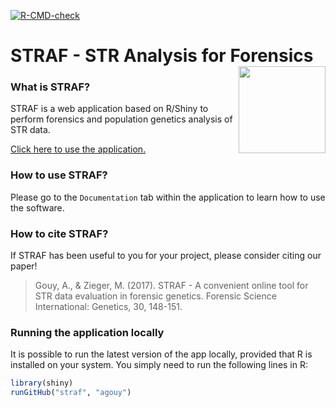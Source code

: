 <!-- badges: start -->
[![R-CMD-check](https://github.com/agouy/straf/workflows/R-CMD-check/badge.svg)](https://github.com/agouy/straf/actions)
<!-- badges: end -->

# STRAF - STR Analysis for Forensics <a href='http://straf.fr'><img src='inst/application/www/STRAF_logo.png' align="right" height="139" /></a>

### What is STRAF?

STRAF is a web application based on R/Shiny to perform forensics and population genetics analysis of STR data.

[Click here to use the application.](https://straf.fr)

### How to use STRAF?

Please go to the `Documentation` tab within the application to learn how to use the software.

### How to cite STRAF?

If STRAF has been useful to you for your project, please consider citing our paper!

> Gouy, A., & Zieger, M. (2017). STRAF - A convenient online tool for STR data evaluation in forensic genetics. Forensic Science International: Genetics, 30, 148-151.

### Running the application locally

It is possible to run the latest version of the app locally, provided that R is installed on your system. You simply need to run the following lines in R:

```R
library(shiny)
runGitHub("straf", "agouy")
```
